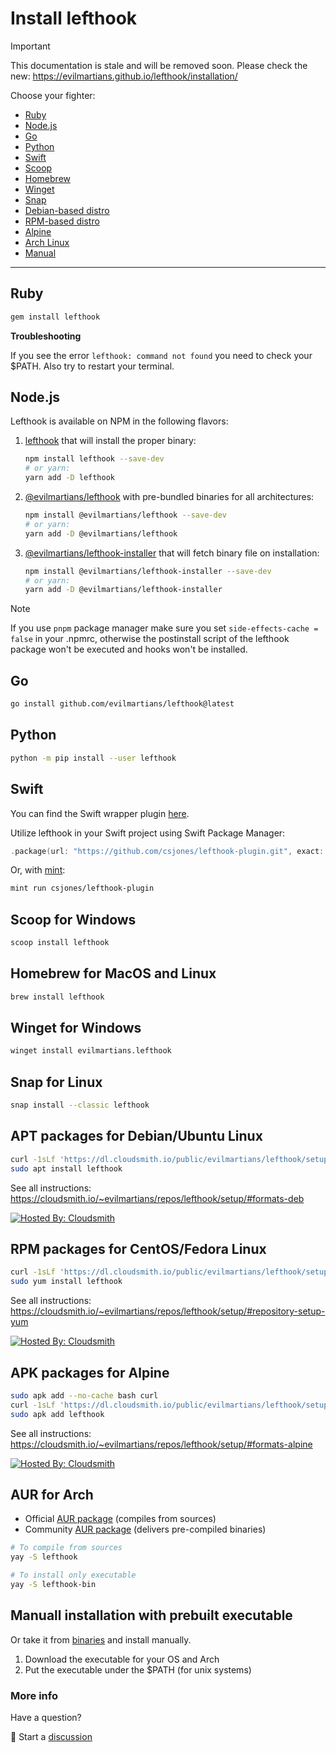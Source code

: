 # Install lefthook

> [!IMPORTANT]
>
> This documentation is stale and will be removed soon. Please check the new: https://evilmartians.github.io/lefthook/installation/

Choose your fighter:

- [Ruby](#ruby)
- [Node.js](#node)
- [Go](#go)
- [Python](#python)
- [Swift](#swift)
- [Scoop](#scoop)
- [Homebrew](#homebrew)
- [Winget](#winget)
- [Snap](#snap)
- [Debian-based distro](#deb)
- [RPM-based distro](#rpm)
- [Alpine](#alpine)
- [Arch Linux](#arch)
- [Manual](#else)

----

## <a id="ruby"></a> Ruby

```bash
gem install lefthook
```

**Troubleshooting**

If you see the error `lefthook: command not found` you need to check your $PATH. Also try to restart your terminal.


## <a id="node"></a> Node.js

Lefthook is available on NPM in the following flavors:

 1. [lefthook](https://www.npmjs.com/package/lefthook) that will install the proper binary:

    ```bash
    npm install lefthook --save-dev
    # or yarn:
    yarn add -D lefthook
    ```

 1. [@evilmartians/lefthook](https://www.npmjs.com/package/@evilmartians/lefthook) with pre-bundled binaries for all architectures:

    ```bash
    npm install @evilmartians/lefthook --save-dev
    # or yarn:
    yarn add -D @evilmartians/lefthook
    ```

 1. [@evilmartians/lefthook-installer](https://www.npmjs.com/package/@evilmartians/lefthook-installer) that will fetch binary file on installation:

    ```bash
    npm install @evilmartians/lefthook-installer --save-dev
    # or yarn:
    yarn add -D @evilmartians/lefthook-installer
    ```

> [!NOTE]
> If you use `pnpm` package manager make sure you set `side-effects-cache = false` in your .npmrc, otherwise the postinstall script of the lefthook package won't be executed and hooks won't be installed.

## <a id="go"></a> Go

```bash
go install github.com/evilmartians/lefthook@latest
```

## <a id="python"></a> Python

```sh
python -m pip install --user lefthook
```

## <a id="swift"></a> Swift

You can find the Swift wrapper plugin [here](https://github.com/csjones/lefthook-plugin).

Utilize lefthook in your Swift project using Swift Package Manager:

```swift
.package(url: "https://github.com/csjones/lefthook-plugin.git", exact: "1.10.2"),
```

Or, with [mint](https://github.com/yonaskolb/Mint):

```bash
mint run csjones/lefthook-plugin
```

## <a id="scoop"></a> Scoop for Windows

```sh
scoop install lefthook
```

## <a id="homebrew"></a> Homebrew for MacOS and Linux

```bash
brew install lefthook
```

## <a id="winget"></a> Winget for Windows

```sh
winget install evilmartians.lefthook
```

## <a id="snap"></a> Snap for Linux

```sh
snap install --classic lefthook
```

## <a id="deb"></a> APT packages for Debian/Ubuntu Linux

```sh
curl -1sLf 'https://dl.cloudsmith.io/public/evilmartians/lefthook/setup.deb.sh' | sudo -E bash
sudo apt install lefthook
```
See all instructions: https://cloudsmith.io/~evilmartians/repos/lefthook/setup/#formats-deb

[![Hosted By: Cloudsmith](https://img.shields.io/badge/OSS%20hosting%20by-cloudsmith-blue?logo=cloudsmith&style=flat-square)](https://cloudsmith.com "Debian package repository hosting is graciously provided by Cloudsmith")

## <a id="rpm"></a> RPM packages for CentOS/Fedora Linux

```sh
curl -1sLf 'https://dl.cloudsmith.io/public/evilmartians/lefthook/setup.rpm.sh' | sudo -E bash
sudo yum install lefthook
```

See all instructions: https://cloudsmith.io/~evilmartians/repos/lefthook/setup/#repository-setup-yum

[![Hosted By: Cloudsmith](https://img.shields.io/badge/OSS%20hosting%20by-cloudsmith-blue?logo=cloudsmith&style=flat-square)](https://cloudsmith.com "RPM package repository hosting is graciously provided by Cloudsmith")

## <a id="alpine"></a> APK packages for Alpine

```sh
sudo apk add --no-cache bash curl
curl -1sLf 'https://dl.cloudsmith.io/public/evilmartians/lefthook/setup.alpine.sh' | sudo -E bash
sudo apk add lefthook
```

See all instructions: https://cloudsmith.io/~evilmartians/repos/lefthook/setup/#formats-alpine

[![Hosted By: Cloudsmith](https://img.shields.io/badge/OSS%20hosting%20by-cloudsmith-blue?logo=cloudsmith&style=flat-square)](https://cloudsmith.com "RPM package repository hosting is graciously provided by Cloudsmith")

## <a id="arch"></a> AUR for Arch

- Official [AUR package](https://aur.archlinux.org/packages/lefthook) (compiles from sources)
- Community [AUR package](https://aur.archlinux.org/packages/lefthook-bin) (delivers pre-compiled binaries)

```sh
# To compile from sources
yay -S lefthook

# To install only executable
yay -S lefthook-bin
```

## <a id="else"></a> Manuall installation with prebuilt executable

Or take it from [binaries](https://github.com/evilmartians/lefthook/releases) and install manually.

1. Download the executable for your OS and Arch
1. Put the executable under the $PATH (for unix systems)

### More info

Have a question?

<!-- :monocle_face: Check the [wiki](https://github.com/evilmartians/lefthook/wiki) -->

:thinking: Start a [discussion](https://github.com/evilmartians/lefthook/discussions)
